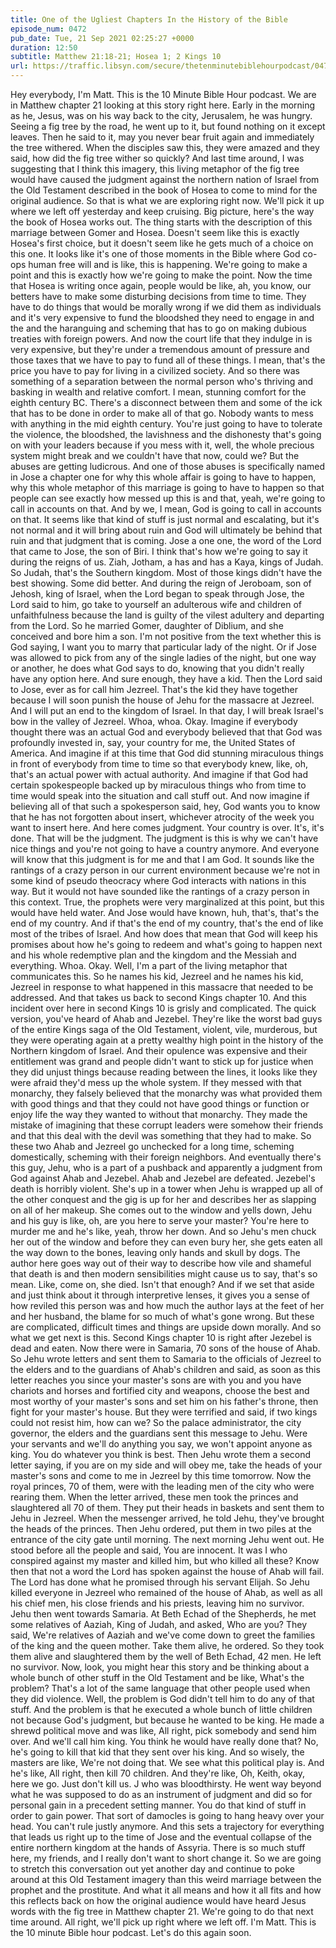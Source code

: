 ```yaml
---
title: One of the Ugliest Chapters In the History of the Bible
episode_num: 0472
pub_date: Tue, 21 Sep 2021 02:25:27 +0000
duration: 12:50
subtitle: Matthew 21:18-21; Hosea 1; 2 Kings 10
url: https://traffic.libsyn.com/secure/thetenminutebiblehourpodcast/0472_-_One_of_the_Ugliest_Chapters_In_the_History_of_the_Bible.mp3
---
```


 Hey everybody, I'm Matt. This is the 10 Minute Bible Hour podcast. We are in Matthew chapter 21 looking at this story right here. Early in the morning as he, Jesus, was on his way back to the city, Jerusalem, he was hungry. Seeing a fig tree by the road, he went up to it, but found nothing on it except leaves. Then he said to it, may you never bear fruit again and immediately the tree withered. When the disciples saw this, they were amazed and they said, how did the fig tree wither so quickly? And last time around, I was suggesting that I think this imagery, this living metaphor of the fig tree would have caused the judgment against the northern nation of Israel from the Old Testament described in the book of Hosea to come to mind for the original audience. So that is what we are exploring right now. We'll pick it up where we left off yesterday and keep cruising. Big picture, here's the way the book of Hosea works out. The thing starts with the description of this marriage between Gomer and Hosea. Doesn't seem like this is exactly Hosea's first choice, but it doesn't seem like he gets much of a choice on this one. It looks like it's one of those moments in the Bible where God co-ops human free will and is like, this is happening. We're going to make a point and this is exactly how we're going to make the point. Now the time that Hosea is writing once again, people would be like, ah, you know, our betters have to make some disturbing decisions from time to time. They have to do things that would be morally wrong if we did them as individuals and it's very expensive to fund the bloodshed they need to engage in and the and the haranguing and scheming that has to go on making dubious treaties with foreign powers. And now the court life that they indulge in is very expensive, but they're under a tremendous amount of pressure and those taxes that we have to pay to fund all of these things. I mean, that's the price you have to pay for living in a civilized society. And so there was something of a separation between the normal person who's thriving and basking in wealth and relative comfort. I mean, stunning comfort for the eighth century BC. There's a disconnect between them and some of the ick that has to be done in order to make all of that go. Nobody wants to mess with anything in the mid eighth century. You're just going to have to tolerate the violence, the bloodshed, the lavishness and the dishonesty that's going on with your leaders because if you mess with it, well, the whole precious system might break and we couldn't have that now, could we? But the abuses are getting ludicrous. And one of those abuses is specifically named in Jose a chapter one for why this whole affair is going to have to happen, why this whole metaphor of this marriage is going to have to happen so that people can see exactly how messed up this is and that, yeah, we're going to call in accounts on that. And by we, I mean, God is going to call in accounts on that. It seems like that kind of stuff is just normal and escalating, but it's not normal and it will bring about ruin and God will ultimately be behind that ruin and that judgment that is coming. Jose a one one, the word of the Lord that came to Jose, the son of Biri. I think that's how we're going to say it during the reigns of us. Ziah, Jotham, a has and has a Kaya, kings of Judah. So Judah, that's the Southern kingdom. Most of those kings didn't have the best showing. Some did better. And during the reign of Jeroboam, son of Jehosh, king of Israel, when the Lord began to speak through Jose, the Lord said to him, go take to yourself an adulterous wife and children of unfaithfulness because the land is guilty of the vilest adultery and departing from the Lord. So he married Gomer, daughter of Diblium, and she conceived and bore him a son. I'm not positive from the text whether this is God saying, I want you to marry that particular lady of the night. Or if Jose was allowed to pick from any of the single ladies of the night, but one way or another, he does what God says to do, knowing that you didn't really have any option here. And sure enough, they have a kid. Then the Lord said to Jose, ever as for call him Jezreel. That's the kid they have together because I will soon punish the house of Jehu for the massacre at Jezreel. And I will put an end to the kingdom of Israel. In that day, I will break Israel's bow in the valley of Jezreel. Whoa, whoa. Okay. Imagine if everybody thought there was an actual God and everybody believed that that God was profoundly invested in, say, your country for me, the United States of America. And imagine if at this time that God did stunning miraculous things in front of everybody from time to time so that everybody knew, like, oh, that's an actual power with actual authority. And imagine if that God had certain spokespeople backed up by miraculous things who from time to time would speak into the situation and call stuff out. And now imagine if believing all of that such a spokesperson said, hey, God wants you to know that he has not forgotten about insert, whichever atrocity of the week you want to insert here. And here comes judgment. Your country is over. It's, it's done. That will be the judgment. The judgment is this is why we can't have nice things and you're not going to have a country anymore. And everyone will know that this judgment is for me and that I am God. It sounds like the rantings of a crazy person in our current environment because we're not in some kind of pseudo theocracy where God interacts with nations in this way. But it would not have sounded like the rantings of a crazy person in this context. True, the prophets were very marginalized at this point, but this would have held water. And Jose would have known, huh, that's, that's the end of my country. And if that's the end of my country, that's the end of like most of the tribes of Israel. And how does that mean that God will keep his promises about how he's going to redeem and what's going to happen next and his whole redemptive plan and the kingdom and the Messiah and everything. Whoa. Okay. Well, I'm a part of the living metaphor that communicates this. So he names his kid, Jezreel and he names his kid, Jezreel in response to what happened in this massacre that needed to be addressed. And that takes us back to second Kings chapter 10. And this incident over here in second Kings 10 is grisly and complicated. The quick version, you've heard of Ahab and Jezebel. They're like the worst bad guys of the entire Kings saga of the Old Testament, violent, vile, murderous, but they were operating again at a pretty wealthy high point in the history of the Northern kingdom of Israel. And their opulence was expensive and their entitlement was grand and people didn't want to stick up for justice when they did unjust things because reading between the lines, it looks like they were afraid they'd mess up the whole system. If they messed with that monarchy, they falsely believed that the monarchy was what provided them with good things and that they could not have good things or function or enjoy life the way they wanted to without that monarchy. They made the mistake of imagining that these corrupt leaders were somehow their friends and that this deal with the devil was something that they had to make. So these two Ahab and Jezreel go unchecked for a long time, scheming domestically, scheming with their foreign neighbors. And eventually there's this guy, Jehu, who is a part of a pushback and apparently a judgment from God against Ahab and Jezebel. Ahab and Jezebel are defeated. Jezebel's death is horribly violent. She's up in a tower when Jehu is wrapped up all of the other conquest and the gig is up for her and describes her as slapping on all of her makeup. She comes out to the window and yells down, Jehu and his guy is like, oh, are you here to serve your master? You're here to murder me and he's like, yeah, throw her down. And so Jehu's men chuck her out of the window and before they can even bury her, she gets eaten all the way down to the bones, leaving only hands and skull by dogs. The author here goes way out of their way to describe how vile and shameful that death is and then modern sensibilities might cause us to say, that's so mean. Like, come on, she died. Isn't that enough? And if we set that aside and just think about it through interpretive lenses, it gives you a sense of how reviled this person was and how much the author lays at the feet of her and her husband, the blame for so much of what's gone wrong. But these are complicated, difficult times and things are upside down morally. And so what we get next is this. Second Kings chapter 10 is right after Jezebel is dead and eaten. Now there were in Samaria, 70 sons of the house of Ahab. So Jehu wrote letters and sent them to Samaria to the officials of Jezreel to the elders and to the guardians of Ahab's children and said, as soon as this letter reaches you since your master's sons are with you and you have chariots and horses and fortified city and weapons, choose the best and most worthy of your master's sons and set him on his father's throne, then fight for your master's house. But they were terrified and said, if two kings could not resist him, how can we? So the palace administrator, the city governor, the elders and the guardians sent this message to Jehu. Were your servants and we'll do anything you say, we won't appoint anyone as king. You do whatever you think is best. Then Jehu wrote them a second letter saying, if you are on my side and will obey me, take the heads of your master's sons and come to me in Jezreel by this time tomorrow. Now the royal princes, 70 of them, were with the leading men of the city who were rearing them. When the letter arrived, these men took the princes and slaughtered all 70 of them. They put their heads in baskets and sent them to Jehu in Jezreel. When the messenger arrived, he told Jehu, they've brought the heads of the princes. Then Jehu ordered, put them in two piles at the entrance of the city gate until morning. The next morning Jehu went out. He stood before all the people and said, You are innocent. It was I who conspired against my master and killed him, but who killed all these? Know then that not a word the Lord has spoken against the house of Ahab will fail. The Lord has done what he promised through his servant Elijah. So Jehu killed everyone in Jezreel who remained of the house of Ahab, as well as all his chief men, his close friends and his priests, leaving him no survivor. Jehu then went towards Samaria. At Beth Echad of the Shepherds, he met some relatives of Aaziah, King of Judah, and asked, Who are you? They said, We're relatives of Aaziah and we've come down to greet the families of the king and the queen mother. Take them alive, he ordered. So they took them alive and slaughtered them by the well of Beth Echad, 42 men. He left no survivor. Now, look, you might hear this story and be thinking about a whole bunch of other stuff in the Old Testament and be like, What's the problem? That's a lot of the same language that other people used when they did violence. Well, the problem is God didn't tell him to do any of that stuff. And the problem is that he executed a whole bunch of little children not because God's judgment, but because he wanted to be king. He made a shrewd political move and was like, All right, pick somebody and send him over. And we'll call him king. You think he would have really done that? No, he's going to kill that kid that they sent over his king. And so wisely, the masters are like, We're not doing that. We see what this political play is. And he's like, All right, then kill 70 children. And they're like, Oh, Keith, okay, here we go. Just don't kill us. J who was bloodthirsty. He went way beyond what he was supposed to do as an instrument of judgment and did so for personal gain in a precedent setting manner. You do that kind of stuff in order to gain power. That sort of damocles is going to hang heavy over your head. You can't rule justly anymore. And this sets a trajectory for everything that leads us right up to the time of Jose and the eventual collapse of the entire northern kingdom at the hands of Assyria. There is so much stuff here, my friends, and I really don't want to short change it. So we are going to stretch this conversation out yet another day and continue to poke around at this Old Testament imagery than this weird marriage between the prophet and the prostitute. And what it all means and how it all fits and how this reflects back on how the original audience would have heard Jesus words with the fig tree in Matthew chapter 21. We're going to do that next time around. All right, we'll pick up right where we left off. I'm Matt. This is the 10 minute Bible hour podcast. Let's do this again soon.